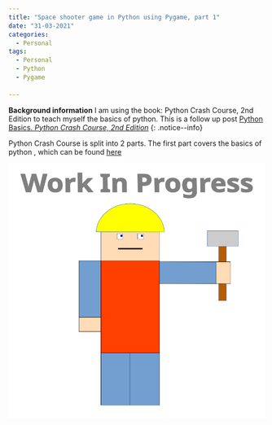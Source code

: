 ```yaml
---
title: "Space shooter game in Python using Pygame, part 1"
date: "31-03-2021"
categories:
  - Personal
tags:
  - Personal
  - Python
  - Pygame

---
```

**Background information** I am using the book: Python Crash Course, 2nd Edition to teach myself the basics of python. This is a follow up post <a href="https://khkhiu.github.io/personal/personal-python-basics/"> Python Basics. </a>
<cite><a href="https://nostarch.com/pythoncrashcourse2e">Python Crash Course, 2nd Edition</a></cite>
{: .notice--info}


Python Crash Course is split into 2 parts. The first part covers the basics of python , which can be found <a href="https://khkhiu.github.io/personal/personal-python-basics/"> here </a>

![WIP](/assets/images/common/WIP.png)